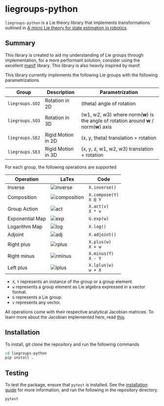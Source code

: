# liegroups-python

`liegroups-python` is a Lie theory library that implements transformations outlined in [A micro Lie theory for state estimation in robotics](https://arxiv.org/abs/1812.01537).

## Summary
This library is created to aid my understanding of Lie groups through implementation, for a more performant solution, consider using the excellent [manif](https://github.com/artivis/manif) library. This library is also heavily inspired by manif.

This library currently implements the following Lie groups with the following parametrizations

| Group              | Description        | Parametrization |
| ------------------ | ------------------ | --------------- |
| `liegroups.SO2`    | Rotation in 2D     | (theta) angle of rotation |
| `liegroups.SO3`    | Rotation in 3D     | (w1, w2, w3) where norm(**w**) is the angle of rotation around **w** / norm(**w**) axis       |
| `liegroups.SE2`    | Rigid Motion in 2D | (x, y, theta) translation + rotation        |
| `liegroups.SE3`    | Rigid Motion in 3D | (x, y, z, w1, w2, w3) translation + rotation        |


For each group, the following operations are supported

| Operation              | LaTex        | Code |
| ------------------ | ------------------ | --------------- |
| Inverse | ![inverse](https://latex.codecogs.com/svg.latex?\mathbf\mathcal{X}^{-1}) | `X.inverse()` |
| Composition | ![composition](https://latex.codecogs.com/svg.latex?\mathbf\mathcal{X}\circ\mathbf\mathcal{Y}) | `X.compose(Y)` <br> `X @ Y`|
| Group Action | ![act](https://latex.codecogs.com/svg.latex?\mathbf\mathcal{X}\circ\mathbf{v}) | `X.act(v)` <br> `X * v`|
| Exponential Map | ![exp](https://latex.codecogs.com/svg.latex?\exp(\mathbf\varphi^\wedge)) | `G.exp(w)` |
| Logarithm Map | ![log](https://latex.codecogs.com/svg.latex?\log(\mathbf\mathcal{X})^\vee) | `X.log()` |
| Adjoint | ![adj](https://latex.codecogs.com/svg.latex?\operatorname{Adj}(\mathbf\mathcal{X})) | `X.adjoint()` |
| Right plus | ![rplus](https://latex.codecogs.com/svg.latex?\mathbf\mathcal{X}\oplus\mathbf\varphi) | `X.plus(w)` <br> `X + w`|
| Right minus | ![rminus](https://latex.codecogs.com/svg.latex?\mathbf\mathcal{X}\ominus\mathbf\mathcal{Y}) | `X.minus(Y)` <br> `X - Y`
| Left plus | ![lplus](https://latex.codecogs.com/svg.latex?\mathbf\varphi\oplus\mathbf\mathcal{X) | `X.lplus(w)` <br> `w + X`|

- `X`, `Y` represents an instance of the group or a group element.
- `w` represents a group element as Lie algebra expressed in a vector format.
- `G` represents a Lie group.
- `v` represents any vector.

All operations come with their respective analytical Jacobian matrices. To learn more about the Jacobian implemented here, read [this](https://arxiv.org/abs/1812.01537).

## Installation

To install, git clone the repository and run the following commands

```bash
cd liegroups-python
pip install .
```

## Testing

To test the package, ensure that `pytest` is installed. See the [installation guide](https://docs.pytest.org/en/6.2.x/getting-started.html) for more information, and run the following in the repository directory.

```bash
pytest
```